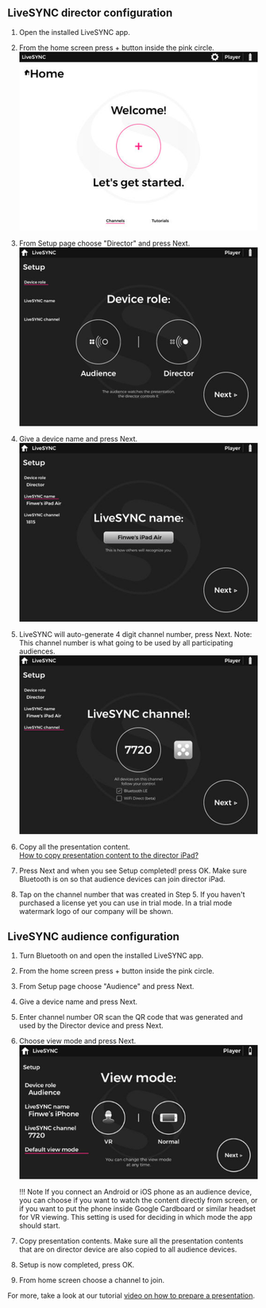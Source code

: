 ## LiveSYNC director configuration

1. Open the installed LiveSYNC app. 
2. From the home screen press + button inside the pink circle.
![Cover](img/homePage.jpg)
3. From Setup page choose "Director" and press Next. 
![Cover](img/deviceRole.jpg)
4. Give a device name and press Next.
![Cover](img/deviceName.jpg)
5.  LiveSYNC will auto-generate 4 digit channel number, press Next.
    Note: This channel number is what going to be used by all participating audiences. 
![Cover](img/channelNumber.jpg)
6. Copy all the presentation content.  
    [How to copy presentation content to the director iPad?](../user_guide/asset_management.md)
    
7. Press Next and when you see Setup completed! press OK. Make sure Bluetooth is on so that audience devices can join director iPad. 
8. Tap on the channel number that was created in Step 5. If you haven't purchased a license yet you can use in trial mode. In a trial mode watermark logo of our company will be shown. 

## LiveSYNC audience configuration

1. Turn Bluetooth on and open the installed LiveSYNC app. 
2. From the home screen press + button inside the pink circle.
3. From Setup page choose "Audience" and press Next. 
4. Give a device name and press Next.
5. Enter channel number OR scan the QR code that was generated and used by the Director device and press Next.
6. Choose view mode and press Next. 
![Cover](img/viewMode.jpg)

    !!! Note
        If you connect an Android or iOS phone as an audience device, you can choose if you want to watch the content directly from screen, or if you want to put the phone inside Google Cardboard or similar headset for VR viewing. This setting is used for deciding in which mode the app should start.

7. Copy presentation contents. Make sure all the presentation contents that are on director device are also copied to all audience devices. 
8. Setup is now completed, press OK. 
9. From home screen choose a channel to join. 

For more, take a look at our tutorial [video on how to prepare a presentation](https://vimeo.com/223483151). 